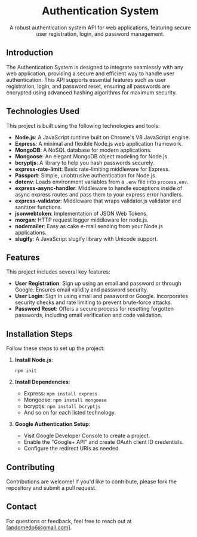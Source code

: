 <div align="center">

# Authentication System

A robust authentication system API for web applications, featuring secure user registration, login, and password management.

</div>

## Introduction

The Authentication System is designed to integrate seamlessly with any web application, providing a secure and efficient way to handle user authentication. This API supports essential features such as user registration, login, and password reset, ensuring all passwords are encrypted using advanced hashing algorithms for maximum security.

## Technologies Used

This project is built using the following technologies and tools:

- **Node.js**: A JavaScript runtime built on Chrome's V8 JavaScript engine.
- **Express**: A minimal and flexible Node.js web application framework.
- **MongoDB**: A NoSQL database for modern applications.
- **Mongoose**: An elegant MongoDB object modeling for Node.js.
- **bcryptjs**: A library to help you hash passwords securely.
- **express-rate-limit**: Basic rate-limiting middleware for Express.
- **Passport**: Simple, unobtrusive authentication for Node.js.
- **dotenv**: Loads environment variables from a `.env` file into `process.env`.
- **express-async-handler**: Middleware to handle exceptions inside of async express routes and pass them to your express error handlers.
- **express-validator**: Middleware that wraps validator.js validator and sanitizer functions.
- **jsonwebtoken**: Implementation of JSON Web Tokens.
- **morgan**: HTTP request logger middleware for node.js.
- **nodemailer**: Easy as cake e-mail sending from your Node.js applications.
- **slugify**: A JavaScript slugify library with Unicode support.

## Features

This project includes several key features:

- **User Registration**: Sign up using an email and password or through Google. Ensures email validity and password security.
- **User Login**: Sign in using email and password or Google. Incorporates security checks and rate limiting to prevent brute-force attacks.
- **Password Reset**: Offers a secure process for resetting forgotten passwords, including email verification and code validation.

## Installation Steps

Follow these steps to set up the project:

1. **Install Node.js**:
   ```
   npm init
   ```
2. **Install Dependencies**:

   - Express: `npm install express`
   - Mongoose: `npm install mongoose`
   - bcryptjs: `npm install bcryptjs`
   - And so on for each listed technology.

3. **Google Authentication Setup**:
   - Visit Google Developer Console to create a project.
   - Enable the "Google+ API" and create OAuth client ID credentials.
   - Configure the redirect URIs as needed.

## Contributing

Contributions are welcome! If you'd like to contribute, please fork the repository and submit a pull request.

## Contact

For questions or feedback, feel free to reach out at [apdomedo6@gmail.com].
